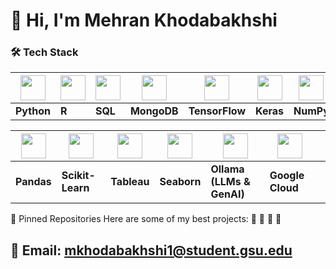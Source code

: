 # 👋 Hi, I'm Mehran Khodabakhshi  



### 🛠 Tech Stack  

| <img src="https://cdn.jsdelivr.net/gh/devicons/devicon/icons/python/python-original.svg" width="40"/> | <img src="https://cdn.jsdelivr.net/gh/devicons/devicon/icons/r/r-original.svg" width="40"/> | <img src="https://cdn.jsdelivr.net/gh/devicons/devicon/icons/sqlite/sqlite-original.svg" width="40"/> | <img src="https://cdn.jsdelivr.net/gh/devicons/devicon/icons/mongodb/mongodb-original.svg" width="40"/> | <img src="https://cdn.jsdelivr.net/gh/devicons/devicon/icons/tensorflow/tensorflow-original.svg" width="40"/> | <img src="https://cdn.jsdelivr.net/gh/devicons/devicon/icons/keras/keras-original.svg" width="40"/> | <img src="https://cdn.jsdelivr.net/gh/devicons/devicon/icons/numpy/numpy-original.svg" width="40"/> |
|---|---|---|---|---|---|---|
| **Python** | **R** | **SQL** | **MongoDB** | **TensorFlow** | **Keras** | **NumPy** |

| <img src="https://cdn.jsdelivr.net/gh/devicons/devicon/icons/pandas/pandas-original.svg" width="40"/> | <img src="https://cdn.jsdelivr.net/gh/devicons/devicon/icons/scikitlearn/scikitlearn-original.svg" width="40"/> | <img src="https://logos-world.net/wp-content/uploads/2021/10/Tableau-Logo.png" width="40"/> | <img src="https://seaborn.pydata.org/_images/logo-mark-lightbg.svg" width="40"/> | <img src="https://ollama.com/public/ollama-mark-gradient.png" width="40"/> | <img src="https://cdn.jsdelivr.net/gh/devicons/devicon/icons/googlecloud/googlecloud-original.svg" width="40"/> |  |
|---|---|---|---|---|---|---|
| **Pandas** | **Scikit-Learn** | **Tableau** | **Seaborn** | **Ollama (LLMs & GenAI)** | **Google Cloud** |


📌 Pinned Repositories
Here are some of my best projects:
🔹 
🔹 
🔹 
🔹 



## 📩 Email: mkhodabakhshi1@student.gsu.edu

